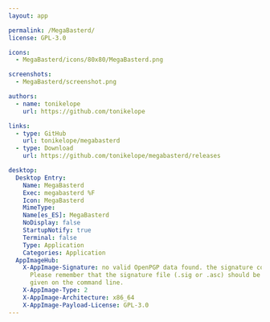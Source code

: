 ```yaml
---
layout: app

permalink: /MegaBasterd/
license: GPL-3.0

icons:
  - MegaBasterd/icons/80x80/MegaBasterd.png

screenshots:
  - MegaBasterd/screenshot.png

authors:
  - name: tonikelope
    url: https://github.com/tonikelope

links:
  - type: GitHub
    url: tonikelope/megabasterd
  - type: Download
    url: https://github.com/tonikelope/megabasterd/releases

desktop:
  Desktop Entry:
    Name: MegaBasterd
    Exec: megabasterd %F
    Icon: MegaBasterd
    MimeType: 
    Name[es_ES]: MegaBasterd
    NoDisplay: false
    StartupNotify: true
    Terminal: false
    Type: Application
    Categories: Application
  AppImageHub:
    X-AppImage-Signature: no valid OpenPGP data found. the signature could not be verified.
      Please remember that the signature file (.sig or .asc) should be the first file
      given on the command line.
    X-AppImage-Type: 2
    X-AppImage-Architecture: x86_64
    X-AppImage-Payload-License: GPL-3.0
---
```

